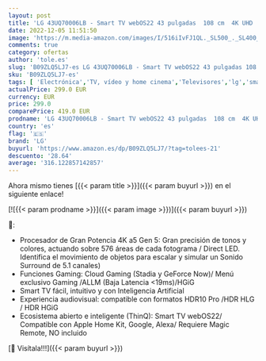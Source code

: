 ```yaml
---
layout: post
title: 'LG 43UQ70006LB - Smart TV webOS22 43 pulgadas  108 cm  4K UHD  Procesador de Gran Potencia 4K a5 Gen 5  compatible con formatos HDR 10  HLG y HGiG'
date: 2022-12-05 11:51:50
image: 'https://m.media-amazon.com/images/I/516iIvFJ1QL._SL500_._SL400_.jpg'
comments: true
category: ofertas
author: 'tole.es'
slug: 'B09ZLQ5LJ7-es LG 43UQ70006LB - Smart TV webOS22 43 pulgadas 108 cm 4K...'
sku: 'B09ZLQ5LJ7-es'
tags: [ 'Electrónica','TV, vídeo y home cinema','Televisores','lg','smart','tv','🇪🇸', ]
actualPrice: 299.0 EUR
currency: EUR
price: 299.0
comparePrice: 419.0 EUR
prodname: 'LG 43UQ70006LB - Smart TV webOS22 43 pulgadas  108 cm  4K UHD  Procesador de Gran Potencia 4K a5 Gen 5  compatible con formatos HDR 10  HLG y HGiG'
country: 'es'
flag: '🇪🇸'
brand: 'LG'
buyurl: 'https://www.amazon.es/dp/B09ZLQ5LJ7/?tag=tolees-21'
descuento: '28.64'
average: '316.122857142857'
---
```


Ahora mismo tienes [{{< param title >}}]({{< param buyurl >}}) en el siguiente enlace!

[![{{< param prodname >}}]({{< param image >}})]({{< param buyurl >}})

🔎:

- Procesador de Gran Potencia 4K a5 Gen 5: Gran precisión de tonos y colores, actuando sobre 576 áreas de cada fotograma / Direct LED. Identifica el movimiento de objetos para escalar y simular un Sonido Surround de 5.1 canales)
- Funciones Gaming: Cloud Gaming (Stadia y GeForce Now)/ Menú exclusivo Gaming /ALLM (Baja Latencia <19ms)/HGiG
- Smart TV fácil, intuitivo y con Inteligencia Artificial
- Experiencia audiovisual: compatible con formatos HDR10 Pro /HDR HLG / HDR HGiG
- Ecosistema abierto e inteligente (ThinQ): Smart TV webOS22/ Compatible con Apple Home Kit, Google, Alexa/ Requiere Magic Remote, NO incluido

[🛒 Visítala!!!]({{< param buyurl >}})
